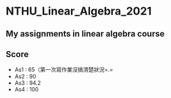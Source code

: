 # NTHU_Linear_Algebra_2021
## My assignments in linear algebra course  
## Score
- As1 : 65（第一次寫作業沒搞清楚狀況=.=
- As2 : 90
- As3 : 94.2
- As4 : 100
